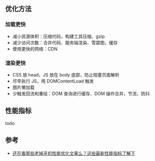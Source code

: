 ## 优化方法

### 加载更快

- 减小资源体积：压缩代码，构建工具压缩、gzip
- 减少访问次数：合并代码、服务端渲染、雪碧图，缓存
- 使用更快的网络：CDN

### 渲染更快

- CSS 放 head，JS 放在 body 底部，防止阻塞页面解析
- 尽早执行 JS，用 DOMContentLoad 触发
- 图片懒加载
- 少触发回流和重绘：DOM 查询进行缓存、DOM 操作合并，节流、防抖

## 性能指标

todo

## 参考

- [还在看那些老掉牙的性能优化文章么？这些最新性能指标了解下](https://juejin.cn/post/6850037270729359367)